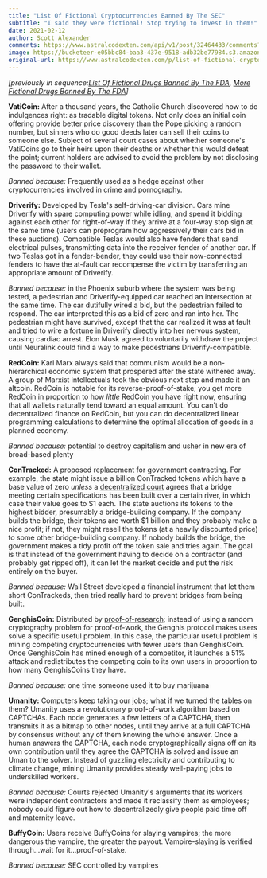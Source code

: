 ```yaml
---
title: "List Of Fictional Cryptocurrencies Banned By The SEC"
subtitle: "I said they were fictional! Stop trying to invest in them!"
date: 2021-02-12
author: Scott Alexander
comments: https://www.astralcodexten.com/api/v1/post/32464433/comments?&all_comments=true
image: https://bucketeer-e05bbc84-baa3-437e-9518-adb32be77984.s3.amazonaws.com/public/images/953cb9c9-1e82-4b20-8586-a5a1fbd31a71_1024x444.jpeg
original-url: https://www.astralcodexten.com/p/list-of-fictional-cryptocurrencies
---
```

_[previously in sequence:[List Of Fictional Drugs Banned By The FDA](https://slatestarcodex.com/2013/10/25/list-of-fictional-drugs-banned-by-the-fda/), [More Fictional Drugs Banned By The FDA](https://slatestarcodex.com/2013/12/02/more-fictional-drugs-banned-by-the-fda/)]_

**VatiCoin:** After a thousand years, the Catholic Church discovered how to do indulgences right: as tradable digital tokens. Not only does an initial coin offering provide better price discovery than the Pope picking a random number, but sinners who do good deeds later can sell their coins to someone else. Subject of several court cases about whether someone's VatiCoins go to their heirs upon their deaths or whether this would defeat the point; current holders are advised to avoid the problem by not disclosing the password to their wallet.

_Banned because:_ Frequently used as a hedge against other cryptocurrencies involved in crime and pornography.

**Driverify:** Developed by Tesla's self-driving-car division. Cars mine Driverify with spare computing power while idling, and spend it bidding against each other for right-of-way if they arrive at a four-way stop sign at the same time (users can preprogram how aggressively their cars bid in these auctions). Compatible Teslas would also have fenders that send electrical pulses, transmitting data into the receiver fender of another car. If two Teslas got in a fender-bender, they could use their now-connected fenders to have the at-fault car recompense the victim by transferring an appropriate amount of Driverify. 

_Banned because:_ in the Phoenix suburb where the system was being tested, a pedestrian and Driverify-equipped car reached an intersection at the same time. The car dutifully wired a bid, but the pedestrian failed to respond. The car interpreted this as a bid of zero and ran into her. The pedestrian might have survived, except that the car realized it was at fault and tried to wire a fortune in Driverify directly into her nervous system, causing cardiac arrest. Elon Musk agreed to voluntarily withdraw the project until Neuralink could find a way to make pedestrians Driverify-compatible.

**RedCoin:** Karl Marx always said that communism would be a non-hierarchical economic system that prospered after the state withered away. A group of Marxist intellectuals took the obvious next step and made it an altcoin. RedCoin is notable for its reverse-proof-of-stake; you get more RedCoin in proportion to how _little_ RedCoin you have right now, ensuring that all wallets naturally tend toward an equal amount. You can't do decentralized finance on RedCoin, but you can do decentralized linear programming calculations to determine the optimal allocation of goods in a planned economy. 

_Banned because:_ potential to destroy capitalism and usher in new era of broad-based plenty

**ConTracked:** A proposed replacement for government contracting. For example, the state might issue a billion ConTracked tokens which have a base value of zero _unless_ a [decentralized court](https://kleros.io/) agrees that a bridge meeting certain specifications has been built over a certain river, in which case their value goes to $1 each. The state auctions its tokens to the highest bidder, presumably a bridge-building company. If the company builds the bridge, their tokens are worth $1 billion and they probably make a nice profit; if not, they might resell the tokens (at a heavily discounted price) to some other bridge-building company. If nobody builds the bridge, the government makes a tidy profit off the token sale and tries again. The goal is that instead of the government having to decide on a contractor (and probably get ripped off), it can let the market decide and put the risk entirely on the buyer. 

_Banned because:_ Wall Street developed a financial instrument that let them short ConTrackeds, then tried really hard to prevent bridges from being built.

**GenghisCoin:** Distributed by [proof-of-research](https://unblock.net/glossary/por-proof-of-research/); instead of using a random cryptography problem for proof-of-work, the Genghis protocol makes users solve a specific useful problem. In this case, the particular useful problem is mining competing cryptocurrencies with fewer users than GenghisCoin. Once GenghisCoin has mined enough of a competitor, it launches a 51% attack and redistributes the competing coin to its own users in proportion to how many GenghisCoins they have.

_Banned because:_ one time someone used it to buy marijuana

**Umanity:** Computers keep taking our jobs; what if we turned the tables on them? Umanity uses a revolutionary proof-of-work algorithm based on CAPTCHAs. Each node generates a few letters of a CAPTCHA, then transmits it as a bitmap to other nodes, until they arrive at a full CAPTCHA by consensus without any of them knowing the whole answer. Once a human answers the CAPTCHA, each node cryptographically signs off on its own contribution until they agree the CAPTCHA is solved and issue an Uman to the solver. Instead of guzzling electricity and contributing to climate change, mining Umanity provides steady well-paying jobs to underskilled workers. 

_Banned because:_ Courts rejected Umanity's arguments that its workers were independent contractors and made it reclassify them as employees; nobody could figure out how to decentralizedly give people paid time off and maternity leave.

**BuffyCoin:** Users receive BuffyCoins for slaying vampires; the more dangerous the vampire, the greater the payout. Vampire-slaying is verified through...wait for it...proof-of-stake.

_Banned because:_ SEC controlled by vampires
